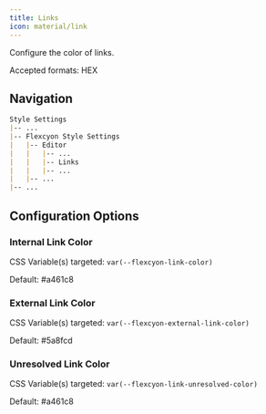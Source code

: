 ```yaml
---
title: Links
icon: material/link
---
```


Configure the color of links.

Accepted formats: HEX

## Navigation
```md
Style Settings
|-- ...
|-- Flexcyon Style Settings
|   |-- Editor
|   |   |-- ...
|   |   |-- Links
|   |   |-- ...
|   |-- ...
|-- ...
```

## Configuration Options

### Internal Link Color
CSS Variable(s) targeted: `var(--flexcyon-link-color)`

Default: #a461c8

### External Link Color
CSS Variable(s) targeted: `var(--flexcyon-external-link-color)`

Default: #5a8fcd

### Unresolved Link Color
CSS Variable(s) targeted: `var(--flexcyon-link-unresolved-color)`

Default: #a461c8